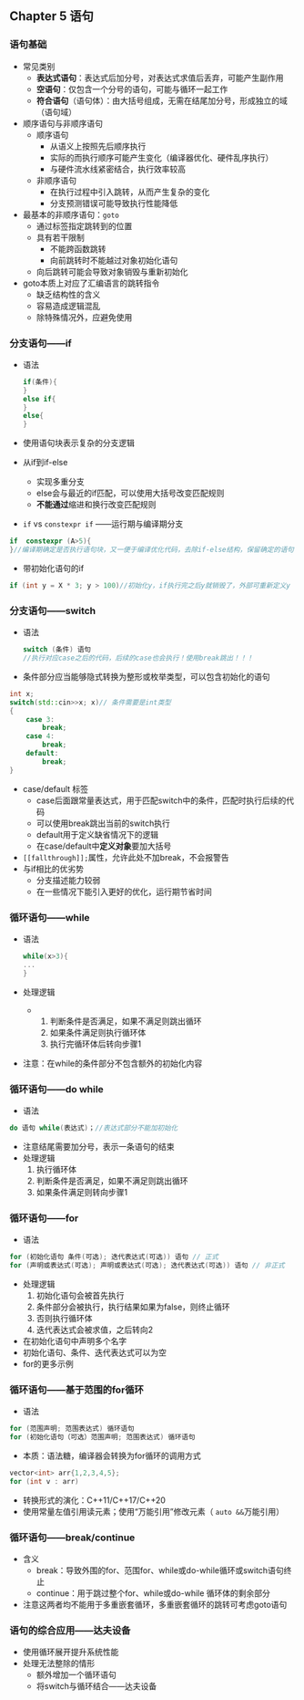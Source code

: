 ## Chapter 5 语句

### 语句基础

- 常见类别
  - **表达式语句**：表达式后加分号，对表达式求值后丢弃，可能产生副作用
  - **空语句**：仅包含一个分号的语句，可能与循环一起工作
  - **符合语句**（语句体）：由大括号组成，无需在结尾加分号，形成独立的域（语句域） 
- 顺序语句与非顺序语句
  - 顺序语句
    - 从语义上按照先后顺序执行
    - 实际的而执行顺序可能产生变化（编译器优化、硬件乱序执行）
    - 与硬件流水线紧密结合，执行效率较高
  - 非顺序语句
    - 在执行过程中引入跳转，从而产生复杂的变化
    - 分支预测错误可能导致执行性能降低
- 最基本的非顺序语句：`goto`
  - 通过标签指定跳转到的位置
  - 具有若干限制
    - 不能跨函数跳转
    - 向前跳转时不能越过对象初始化语句
  - 向后跳转可能会导致对象销毁与重新初始化
- goto本质上对应了汇编语言的跳转指令
  - 缺乏结构性的含义
  - 容易造成逻辑混乱
  - 除特殊情况外，应避免使用

### 分支语句——if

- 语法

  ```c++
  if(条件){
  }
  else if{
  }
  else{
  }
  ```

- 使用语句块表示复杂的分支逻辑

- 从if到if-else

  - 实现多重分支
  - else会与最近的if匹配，可以使用大括号改变匹配规则
  - **不能通过**缩进和换行改变匹配规则

- `if` vs `constexpr if` ——运行期与编译期分支

```C++
if  constexpr (A>5){
}//编译期确定是否执行语句块，又一便于编译优化代码，去除if-else结构，保留确定的语句
```

- 带初始化语句的if

```C++
if (int y = X * 3; y > 100)//初始化y，if执行完之后y就销毁了，外部可重新定义y
```

### 分支语句——switch

- 语法

  ```c++
  switch (条件) 语句
  //执行对应case之后的代码，后续的case也会执行！使用break跳出！！！
  ```

- 条件部分应当能够隐式转换为整形或枚举类型，可以包含初始化的语句

```C++
int x;
switch(std::cin>>x; x)// 条件需要是int类型
{
	case 3:
		break;
    case 4:
        break;
    default:
        break; 
}
```

- case/default 标签
  - case后面跟常量表达式，用于匹配switch中的条件，匹配时执行后续的代码
  - 可以使用break跳出当前的switch执行
  - default用于定义缺省情况下的逻辑
  - 在case/default中**定义对象**要加大括号
- `[[fallthrough]];`属性，允许此处不加break，不会报警告
- 与if相比的优劣势
  - 分支描述能力较弱
  - 在一些情况下能引入更好的优化，运行期节省时间

### 循环语句——while

- 语法

  ```C++
  while(x>3){
  ...
  }
  ```

- 处理逻辑

  - 1. 判断条件是否满足，如果不满足则跳出循环
    2. 如果条件满足则执行循环体
    3. 执行完循环体后转向步骤1

- 注意：在while的条件部分不包含额外的初始化内容

### 循环语句——do while

- 语法

```C++
do 语句 while(表达式)；//表达式部分不能加初始化
```

- 注意结尾需要加分号，表示一条语句的结束
- 处理逻辑  
  1. 执行循环体
  2. 判断条件是否满足，如果不满足则跳出循环
  3. 如果条件满足则转向步骤1

### 循环语句——for

- 语法

```c++
for (初始化语句 条件(可选); 迭代表达式(可选)) 语句 // 正式
for (声明或表达式(可选); 声明或表达式(可选); 迭代表达式(可选)) 语句 // 非正式
```

- 处理逻辑
  1. 初始化语句会被首先执行
  2. 条件部分会被执行，执行结果如果为false，则终止循环
  3. 否则执行循环体
  4. 迭代表达式会被求值，之后转向2
- 在初始化语句中声明多个名字
- 初始化语句、条件、迭代表达式可以为空
- for的更多示例

### 循环语句——基于范围的for循环

- 语法

```C++
for (范围声明; 范围表达式) 循环语句
for (初始化语句（可选）范围声明; 范围表达式) 循环语句
```

- 本质：语法糖，编译器会转换为for循环的调用方式

```C++
vector<int> arr{1,2,3,4,5};
for (int v : arr)
```

- 转换形式的演化：C++11/C++17/C++20
- 使用常量左值引用读元素；使用“万能引用”修改元素（ `auto &&`万能引用）

### 循环语句——break/continue

- 含义
  - break：导致外围的for、范围for、while或do-while循环或switch语句终止
  - continue：用于跳过整个for、while或do-while 循环体的剩余部分
- 注意这两者均不能用于多重嵌套循环，多重嵌套循环的跳转可考虑goto语句

### 语句的综合应用——达夫设备

- 使用循环展开提升系统性能
- 处理无法整除的情形
  - 额外增加一个循环语句
  - 将switch与循环结合——达夫设备





















